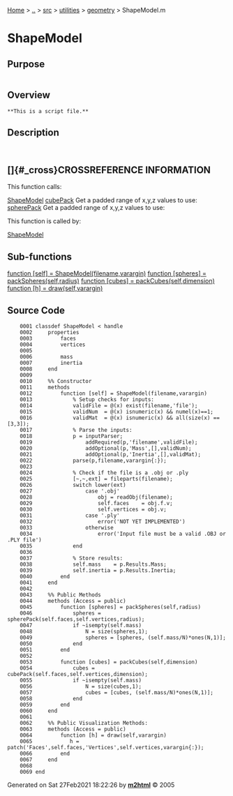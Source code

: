 [Home](../../../../../index.md) \> [..](#) \> [src](#) \> [utilities](#)
\> [geometry](index.md) \> ShapeModel.m



# ShapeModel

## Purpose 

``` 
```

## Overview 

``` 
**This is a script file.**
```

## Description 

```
 

```

## []{#_cross}CROSSREFERENCE INFORMATION 

This function calls:

   [ShapeModel](ShapeModel.md)
   [cubePack](cubePack.md "function [cubes] = cubePack(faces,vertices,dimension)")
    Get a padded range of x,y,z values to use:
   [spherePack](spherePack.md "function [spheres] = spherePack(faces,vertices,radius)")
    Get a padded range of x,y,z values to use:

This function is called by:

   [ShapeModel](ShapeModel.md)

## Sub-functions 

   [function \[self\] = ShapeModel(filename,varargin)](#_sub1)
   [function \[spheres\] = packSpheres(self,radius)](#_sub2)
   [function \[cubes\] = packCubes(self,dimension)](#_sub3)
   [function \[h\] = draw(self,varargin)](#_sub4)

## Source Code 

```
    0001 classdef ShapeModel < handle
    0002     properties
    0003         faces
    0004         vertices
    0005         
    0006         mass
    0007         inertia
    0008     end
    0009     
    0010     %% Constructor
    0011     methods
    0012         function [self] = ShapeModel(filename,varargin)
    0013             % Setup checks for inputs:
    0014             validFile = @(x) exist(filename,'file');
    0015             validNum  = @(x) isnumeric(x) && numel(x)==1;
    0016             validMat  = @(x) isnumeric(x) && all(size(x) == [3,3]);
    0017             % Parse the inputs:
    0018             p = inputParser;
    0019                 addRequired(p,'filename',validFile);
    0020                 addOptional(p,'Mass',[],validNum);
    0021                 addOptional(p,'Inertia',[],validMat);
    0022             parse(p,filename,varargin{:});
    0023             
    0024             % Check if the file is a .obj or .ply
    0025             [~,~,ext] = fileparts(filename);
    0026             switch lower(ext)
    0027                 case '.obj'
    0028                     obj = readObj(filename);
    0029                     self.faces    = obj.f.v;
    0030                     self.vertices = obj.v;
    0031                 case '.ply'
    0032                     error('NOT YET IMPLEMENTED')
    0033                 otherwise
    0034                     error('Input file must be a valid .OBJ or .PLY file')
    0035             end
    0036             
    0037             % Store results:
    0038             self.mass    = p.Results.Mass;
    0039             self.inertia = p.Results.Inertia;
    0040         end
    0041     end
    0042     
    0043     %% Public Methods
    0044     methods (Access = public)
    0045         function [spheres] = packSpheres(self,radius)
    0046             spheres = spherePack(self.faces,self.vertices,radius);
    0047             if ~isempty(self.mass)
    0048                 N = size(spheres,1);
    0049                 spheres = [spheres, (self.mass/N)*ones(N,1)];
    0050             end
    0051         end
    0052         
    0053         function [cubes] = packCubes(self,dimension)
    0054             cubes = cubePack(self.faces,self.vertices,dimension); 
    0055             if ~isempty(self.mass)
    0056                 N = size(cubes,1);
    0057                 cubes = [cubes, (self.mass/N)*ones(N,1)];
    0058             end
    0059         end
    0060     end
    0061     
    0062     %% Public Visualization Methods:
    0063     methods (Access = public)
    0064         function [h] = draw(self,varargin)
    0065            h = patch('Faces',self.faces,'Vertices',self.vertices,varargin{:}); 
    0066         end
    0067     end
    0068     
    0069 end
```



Generated on Sat 27Feb2021 18:22:26 by
**[m2html](http://www.artefact.tk/software/matlab/m2html/ "Matlab Documentation in HTML")**
© 2005